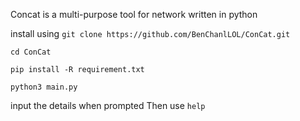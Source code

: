 Concat is a multi-purpose tool for network written in python

install using
`git clone https://github.com/BenChanlLOL/ConCat.git `

`cd ConCat`

`pip install -R requirement.txt`

`python3 main.py`

input the details when prompted
Then use `help`
